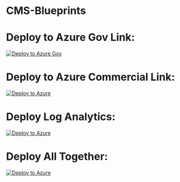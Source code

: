 # CMS-Blueprints
# Deploy to Azure Gov Link: 
[![Deploy to Azure Gov](https://aka.ms/deploytoazurebutton)](https://portal.azure.us/#create/Microsoft.Template/uri/https%3A%2F%2Fraw.githubusercontent.com%2Fsikovatc%2FCMS-Blueprints%2Fmaster%2FvirtualWAN.json%3Ftoken%3DAM2HUF2N4MB2DEIHWNB5FSK7GLANM)

# Deploy to Azure Commercial Link:
[![Deploy to Azure](https://aka.ms/deploytoazurebutton)](https://portal.azure.com/#create/Microsoft.Template/uri/https%3A%2F%2Fraw.githubusercontent.com%2Fsikovatc%2FCMS-Blueprints%2Fmaster%2FvirtualWAN.json%3Ftoken%3DAM2HUF2N4MB2DEIHWNB5FSK7GLANM)

# Deploy Log Analytics:
[![Deploy to Azure](https://aka.ms/deploytoazurebutton)](https://portal.azure.com/#create/Microsoft.Template/uri/https%3A%2F%2Fraw.githubusercontent.com%2Fsikovatc%2FCMS-Blueprints%2Fmaster%2FlogAnalytics.json)

# Deploy All Together:
[![Deploy to Azure](https://aka.ms/deploytoazurebutton)](https://portal.azure.com/#create/Microsoft.Template/uri/https%3A%2F%2Fraw.githubusercontent.com%2Fsikovatc%2FCMS-Blueprints%2Fmaster%2Fmain.json)
